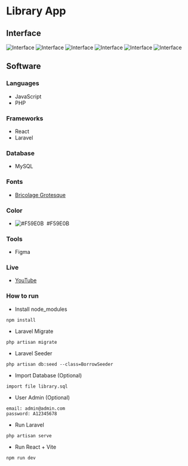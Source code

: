 # Library App

## Interface
![Interface](https://raw.githubusercontent.com/luqmanherifa/ifabula-library-app/main/screenshot-1.png)
![Interface](https://raw.githubusercontent.com/luqmanherifa/ifabula-library-app/main/screenshot-2.png)
![Interface](https://raw.githubusercontent.com/luqmanherifa/ifabula-library-app/main/screenshot-3.png)
![Interface](https://raw.githubusercontent.com/luqmanherifa/ifabula-library-app/main/screenshot-4.png)
![Interface](https://raw.githubusercontent.com/luqmanherifa/ifabula-library-app/main/screenshot-5.png)
![Interface](https://raw.githubusercontent.com/luqmanherifa/ifabula-library-app/main/screenshot-6.png)

## Software
### Languages
  - JavaScript
  - PHP

### Frameworks
  - React
  - Laravel

### Database
  - MySQL

### Fonts
  - [Bricolage Grotesque](https://fonts.google.com/specimen/Bricolage+Grotesque)

### Color
  - ![#F59E0B](https://placehold.co/20x20/F59E0B/F59E0B.png)  #F59E0B

### Tools
  - Figma

### Live
  - [YouTube](https://www.youtube.com/@luqmanherifa)

### How to run
  - Install node_modules
```
npm install
```
  - Laravel Migrate
```
php artisan migrate
```
  - Laravel Seeder
```
php artisan db:seed --class=BorrowSeeder
```
  - Import Database (Optional)
```
import file library.sql
```
  - User Admin (Optional)
```
email: admin@admin.com
password: A12345678
```
  - Run Laravel
```
php artisan serve
```
  - Run React + Vite
```
npm run dev
```
